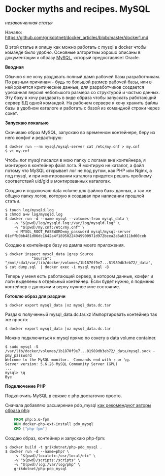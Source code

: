 Docker myths and recipes. MySQL 
========
*незаконченная статья*

Начало: https://github.com/grikdotnet/docker_articles/blob/master/docker1.md

В этой статье я опишу как можно работать с mysql в docker чтобы команде было удобно.
Основные алгоритмы хорошо описаны в документации к образу [MySQL](https://hub.docker.com/r/mysql/mysql-server/), который предоставляет Oracle.

**Вводная**

Обычно я не хочу раздавать полный дамп рабочей базы разработчикам.
По разным причинам - будь то большой размер рабочей базы, или в ней хранятся критические данные, для разработчиков
создается урезанная версия небольшого размера со структурой и частью данных.
Эту базу я хочу раздавать в виде образа чтобы запускать работающий сервер БД одной командой.
На рабочем сервере я хочу хранить файлы базы в удобном каталоге и работать с базой из командной строки через сокет.

**Запускаю локально**

Скачиваю образ MySQL, запускаю во временном контейнере, беру из него конфиг и редактирую:
```console
$ docker run --rm mysql/mysql-server cat /etc/my.cnf > my.cnf
$ vi my.cnf
```

Чтобы лог mysql писался в мою папку с логами вне контейнера, я монтирую в контейнер файл лога. Я монтирую не каталог, а файл потому что MySQL открывает лог не под рутом, как PHP или Nginx, а под mysql, и при монтировании каталога придется решать проблему соответствий uid/gid в монтированных каталогах.

Создаю и подключаю data volume для файлов базы данных, а так же общую папку логов, которую я создавал при написании прошлой статьи.
```console
$ touch log/mysqld.log
$ chmod a+w log/mysqld.log
$ docker run -d --name mysql --volumes-from mysql_data \
    -v "$(pwd)/log/mysqld.log:/var/log/mysqld.log" \
    -v "$(pwd)/my.cnf:/etc/my.cnf" \
    -e MYSQL_ROOT_PASSWORD=my_password mysql/mysql-server
01effb0bb481d06dc1642a4f18950224049900971d972beea2a6ab311bd60ceb
```
Создаю в контейнере базу из дампа моего приложения.
```
$ docker inspect mysql_data |grep Source
            "Source": "/mnt/sda1/var/lib/docker/volumes/1b1870f9e7...81989db3eb72/_data",
$ cat dump.sql  | docker exec -i mysql mysql -B
```
Теперь у меня есть работающий сервер, в котором данные, конфиг и логи выделены в отдельный контейнер.
Если будет нужно, я подменю контейнер с данными и верну нужное мне состояние.

**Готовлю образ для раздачи**


```
$ docker export mysql_data |xz mysql_data.dc.tar
```
Раздаю полученный mysql_data.dc.tar.xz
Импортировать контейнер так же просто:
```
$ docker export mysql_data |xz mysql_data.dc.tar
```


Можно подключиться к mysql прямо по сокету в data volume container.
```console
$ sudo mysql -S /var/lib/docker/volumes/1b1870f9e7...81989db3eb72/_data/mysql.sock -pmy_password
Welcome to the MySQL monitor.  Commands end with ; or \g.
Server version: 5.6.26 MySQL Community Server (GPL)
...
mysql> \q
Bye
```

**Подключение PHP**

Подключить MySQL в связке с php достаточно просто.

Сначала добавляю расширение pdo_mysql [как рекомендуют авторы образа php](https://github.com/docker-library/docs/blob/master/php/README.md):

```dockerfile
	FROM php:5.6-fpm
	RUN docker-php-ext-install pdo_mysql
	CMD ["php-fpm"]
```
Создаю образ, контейнер и запускаю php-fpm:
```console
$ docker build -t grikdotnet/php-pdo_mysql .
$ docker run -d --name=php7 \
	-v "$(pwd)/localetc:/usr/local/etc" \
	-v "$(pwd)/scripts:/scripts" \
	-v "$(pwd)/log:/var/log/php" \
	grikdotnet/php-pdo_mysql
```

